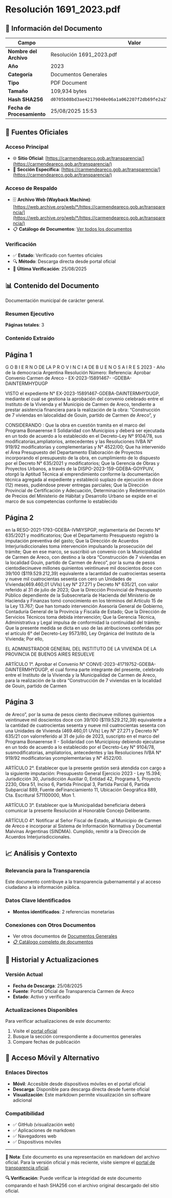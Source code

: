 # Resolución 1691_2023.pdf

## 📄 Información del Documento

| Campo | Valor |
|-------|--------|
| **Nombre del Archivo** | Resolución 1691_2023.pdf |
| **Año** | 2023 |
| **Categoría** | Documentos Generales |
| **Tipo** | PDF Document |
| **Tamaño** | 109,934 bytes |
| **Hash SHA256** | `d0705b08bd3ae42179040e06a1a062207f2db69fe2a27ed8756d2f2165ec01f1` |
| **Fecha de Procesamiento** | 25/08/2025 15:53 |

## 🔗 Fuentes Oficiales

### Acceso Principal
- 🌐 **Sitio Oficial**: [https://carmendeareco.gob.ar/transparencia/](https://carmendeareco.gob.ar/transparencia/)
- 📁 **Sección Específica**: [https://carmendeareco.gob.ar/transparencia/](https://carmendeareco.gob.ar/transparencia/)

### Acceso de Respaldo
- 🗄️ **Archivo Web (Wayback Machine)**: [https://web.archive.org/web/*/https://carmendeareco.gob.ar/transparencia/](https://web.archive.org/web/*/https://carmendeareco.gob.ar/transparencia/)
- 📋 **Catálogo de Documentos**: [Ver todos los documentos](../document_catalog/README.md)

### Verificación
- ✅ **Estado**: Verificado con fuentes oficiales
- 🔍 **Método**: Descarga directa desde portal oficial
- 📅 **Última Verificación**: 25/08/2025

## 📊 Contenido del Documento

Documentación municipal de carácter general.

### Resumen Ejecutivo

**Páginas totales**: 3

### Contenido Extraído

## Página 1

G O B I E R N O DE LA P R O V I N C I A DE B U E N O S A I R E S
2023 - Año de la democracia Argentina
Resolución
Número: 
Referencia:  Aprobar Convenio Carmen de Areco - EX-2023-15891467- -GDEBA-DAINTERMHYDUGP
 
VISTO el expediente N° EX-2023-15891467-GDEBA-DAINTERMHYDUGP, mediante el cual se gestiona la
aprobación del convenio celebrado entre el Instituto de la Vivienda y el Municipio de Carmen de Areco,
tendiente a prestar asistencia financiera para la realización de la obra: “Construcción de 7 viviendas en lalocalidad de Gouin, partido de Carmen de Areco”, y
 
CONSIDERANDO :
Que la obra en cuestión tramita en el marco del Programa Bonaerense II Solidaridad con Municipios y deberá
ser ejecutada en un todo de acuerdo a lo establecido en el Decreto-Ley Nº 9104/78, sus modificatorias,ampliatorios, antecedentes y las Resoluciones IVBA N° 919/92 modificatorias y complementarias y N° 4522/00;
Que ha intervenido el Área Presupuesto del Departamento Elaboración de Proyectos incorporando el
presupuesto de la obra, en cumplimiento de lo dispuesto por el Decreto N° 635/2021 y modificatorios;
Que la Gerencia de Obras y Proyectos Urbanos, a través de la DISPO-2023-159-GDEBA-GOYPUIV, otorgó la
Aptitud Técnica al emprendimiento conforme la documentación técnica agregada al expediente y estableció suplazo de ejecución en doce (12) meses, pudiéndose prever entregas parciales;
Que la Dirección Provincial de Certificación y Adecuación, Determinación y Redeterminación de Precios del
Ministerio de Hábitat y Desarrollo Urbano se expide en el marco de sus competencias conforme lo establecido

## Página 2

en la RESO-2021-1793-GDEBA-IVMIYSPGP, reglamentaria del Decreto N° 635/2021 y modificatorios;
Que el Departamento Presupuesto registró la imputación preventiva del gasto;
Que la Dirección de Acuerdos Interjurisdiccionales toma intervención impulsando la prosecución del trámite;
Que en ese marco, se suscribió un convenio con la Municipalidad de Carmen de Areco, con destino a la obra
“Construcción de 7 viviendas en la localidad Gouin, partido de Carmen de Areco”, por la suma de pesos cientodiecinueve millones quinientos veintinueve mil doscientos doce con 39/100 ($119.529.212,39) equivalente a lacantidad de cuatrocientas sesenta y nueve mil cuatrocientas sesenta con cero un Unidades de Vivienda(469.460,01 UVIs) Ley N° 27.271 y Decreto N° 635/21, con valor referido al 31 de julio de 2023;
Que la Dirección Provincial de Presupuesto Público dependiente de la Subsecretaría de Hacienda del
Ministerio de Hacienda y Finanzas tomó conocimiento en los términos del Artículo 15 de la Ley 13.767;
Que han tomado intervención Asesoría General de Gobierno, Contaduría General de la Provincia y Fiscalía de
Estado;
Que la Dirección de Servicios Técnicos toma debida intervención;
Que la Gerencia Técnica, Administrativa y Legal impulsa de conformidad la continuidad del trámite;
Que la presente medida se dicta en uso de las atribuciones conferidas por el artículo 6° del Decreto-Ley
9573/80, Ley Orgánica del Instituto de la Vivienda;
Por ello,
 
EL ADMINISTRADOR GENERAL DEL INSTITUTO DE LA VIVIENDA
DE LA PROVINCIA DE BUENOS AIRES
RESUELVE
 
 
ARTÍCULO 1°.  Aprobar el Convenio N° CONVE-2023-41719752-GDEBA-DAINTERMHYDUGP, el cual forma
parte integrante del presente, celebrado entre el Instituto de la Vivienda y la Municipalidad de Carmen de
Areco, para la realización de la obra “Construcción de 7 viviendas en la localidad de Gouin, partido de Carmen

## Página 3

de Areco”, por la suma de pesos ciento diecinueve millones quinientos veintinueve mil doscientos doce con
39/100 ($119.529.212,39) equivalente a la cantidad de cuatrocientas sesenta y nueve mil cuatrocientas
sesenta con una Unidades de Vivienda (469.460,01 UVIs) Ley N° 27.271 y Decreto N° 635/21 con valorreferido al 31 de julio de 2023, suscripto en el marco del Programa Bonaerense II - Solidaridad con Municipiosy debiendo  ejecutarse en un todo de acuerdo a lo establecido por el Decreto-Ley N° 9104/78, susmodificatorias, ampliatorios, antecedentes y las Resoluciones IVBA N° 919/92 modificatorias ycomplementarias y N° 4522/00.
 
 
ARTÍCULO 2°.  Establecer que la presente gestión será atendida con cargo a la siguiente imputación:
Presupuesto General Ejercicio 2023 - Ley 15.394; Jurisdicción 30, Jurisdicción Auxiliar 0, Entidad 42, Programa
5, Proyecto 2230, Obra 51, Inciso 6, Partida Principal 3, Partida Parcial 6, Partida Subparcial 889, Fuente deFinanciamiento 11, Ubicación Geográfica 889, Cta. Escritural 571100000, Mon 1.
 
 
ARTÍCULO 3°.  Establecer que la Municipalidad beneficiaria deberá comunicar la presente Resolución al
Honorable Concejo Deliberante.
 
 ARTÍCULO 4°. Notificar al Señor Fiscal de Estado, al Municipio de Carmen de Areco e incorporar al Sistema
de Información Normativa y Documental Malvinas Argentinas (SINDMA). Cumplido, remitir a la Dirección de
Acuerdos Interjurisdiccionales.



## 📈 Análisis y Contexto

### Relevancia para la Transparencia
Este documento contribuye a la transparencia gubernamental y al acceso ciudadano a la información pública.

### Datos Clave Identificados
- **Montos identificados**: 2 referencias monetarias

### Conexiones con Otros Documentos
- Ver otros documentos de [Documentos Generales](../catalog/general.md)
- [📋 Catálogo completo de documentos](../document_catalog/README.md)

## 🔄 Historial y Actualizaciones

### Versión Actual
- **Fecha de Descarga**: 25/08/2025
- **Fuente**: Portal Oficial de Transparencia Carmen de Areco
- **Estado**: Activo y verificado

### Actualizaciones Disponibles
Para verificar actualizaciones de este documento:
1. Visite el [portal oficial](https://carmendeareco.gob.ar/transparencia/)
2. Busque la sección correspondiente a documentos generales
3. Compare fechas de publicación

## 📱 Acceso Móvil y Alternativo

### Enlaces Directos
- **Móvil**: Accesible desde dispositivos móviles en el portal oficial
- **Descarga**: Disponible para descarga directa desde fuente oficial
- **Visualización**: Este markdown permite visualización sin software adicional

### Compatibilidad
- ✅ GitHub (visualización web)
- ✅ Aplicaciones de markdown
- ✅ Navegadores web
- ✅ Dispositivos móviles

---

**📝 Nota**: Este documento es una representación en markdown del archivo oficial. 
Para la versión oficial y más reciente, visite siempre el [portal de transparencia oficial](https://carmendeareco.gob.ar/transparencia/).

**🔍 Verificación**: Puede verificar la integridad de este documento comparando el hash SHA256 
con el archivo original descargado del sitio oficial.
